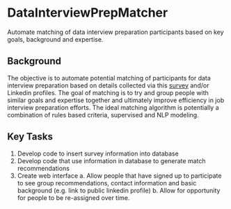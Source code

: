 # DataInterviewPrepMatcher

Automate matching of data interview preparation participants based on key goals, background and expertise.

## Background

The objective is to automate potential matching of participants for data interview preparation based on details collected via this [survey](https://docs.google.com/forms/d/e/1FAIpQLSdEtHH8QJEFisduwK-g2C8cIm3FMcGxSw_Zn42n3ovj9fJFUQ/viewform?usp=sf_link) and/or Linkedin profiles.  The goal of matching is to try and group people with similar goals and expertise together and ultimately improve efficiency in job interview preparation efforts.  The ideal matching algorithm is potentially a combination of rules based criteria, supervised and NLP modeling.

## Key Tasks

1.  Develop code to insert survey information into database
2.  Develop code that use information in database to generate match recommendations
3.  Create web interface
    a.  Allow people that have signed up to participate to see group recommendations, contact information and basic background (e.g. link to public linkedin profile)
    b.  Allow for opportunity for people to be re-assigned over time.

